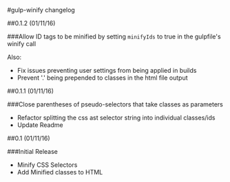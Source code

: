 #gulp-winify changelog


##0.1.2 (01/11/16)

###Allow ID tags to be minified by setting `minifyIds` to true in the gulpfile's winify call

Also:
- Fix issues preventing user settings from being applied in builds
- Prevent '.' being prepended to classes in the html file output


##0.1.1 (01/11/16)

###Close parentheses of pseudo-selectors that take classes as parameters

- Refactor splitting the css ast selector string into individual classes/ids
- Update Readme


##0.1 (01/11/16)

###Initial Release

- Minify CSS Selectors
- Add Minified classes to HTML